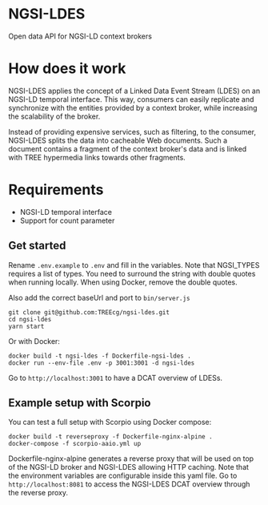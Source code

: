 # NGSI-LDES
Open data API for NGSI-LD context brokers

# How does it work

NGSI-LDES applies the concept of a Linked Data Event Stream (LDES) on an NGSI-LD temporal interface.
This way, consumers can easily replicate and synchronize with the entities provided by a context broker, while increasing the scalability of the broker.

Instead of providing expensive services, such as filtering, to the consumer, NGSI-LDES splits the data into cacheable Web documents.
Such a document contains a fragment of the context broker's data and is linked with TREE hypermedia links towards other fragments.

# Requirements

- NGSI-LD temporal interface
- Support for count parameter

## Get started

Rename `.env.example` to `.env` and fill in the variables.
Note that NGSI_TYPES requires a list of types.
You need to surround the string with double quotes when running locally.
When using Docker, remove the double quotes.

Also add the correct baseUrl and port to `bin/server.js`

```
git clone git@github.com:TREEcg/ngsi-ldes.git
cd ngsi-ldes
yarn start
```

Or with Docker:
```
docker build -t ngsi-ldes -f Dockerfile-ngsi-ldes .
docker run --env-file .env -p 3001:3001 -d ngsi-ldes
```
Go to `http://localhost:3001` to have a DCAT overview of LDESs.

## Example setup with Scorpio

You can test a full setup with Scorpio using Docker compose:
```
docker build -t reverseproxy -f Dockerfile-nginx-alpine .
docker-compose -f scorpio-aaio.yml up
```
Dockerfile-nginx-alpine generates a reverse proxy that will be used on top of the NGSI-LD broker and NGSI-LDES allowing HTTP caching.
Note that the environment variables are configurable inside this yaml file.
Go to `http://localhost:8081` to access the NGSI-LDES DCAT overview through the reverse proxy.
